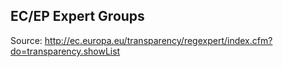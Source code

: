 ## EC/EP Expert Groups

Source: http://ec.europa.eu/transparency/regexpert/index.cfm?do=transparency.showList
